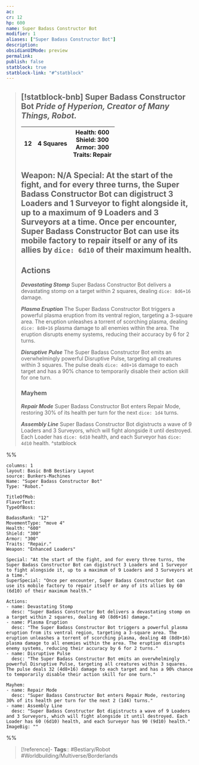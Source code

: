 ```yaml
---
ac: 
cr: 12
hp: 600
name: Super Badass Constructor Bot
modifier: 1
aliases: ["Super Badass Constructor Bot"]
description: 
obsidianUIMode: preview
permalink: 
publish: false
statblock: true
statblock-link: "#^statblock"
---
```


> [!statblock-bnb] Super Badass Constructor Bot
> *Pride of Hyperion, Creator of Many Things, Robot.*
> ---
>
> | 12 | 4 Squares | **Health**: 600<br />**Shield**: 300<br />**Armor**: 300<br />**Traits**: Repair |
> | ----------- | -------- | ----- |
>
> **Weapon**: N/A
> **Special**: At the start of the fight, and for every three turns, the Super Badass Constructor Bot can digistruct 3 Loaders and 1 Surveyor to fight alongside it, up to a maximum of 9 Loaders and 3 Surveyors at a time.
> Once per encounter, Super Badass Constructor Bot can use its mobile factory to repair itself or any of its allies by `dice: 6d10` of their maximum health.
> ---
> ## Actions
> ***Devastating Stomp***
> Super Badass Constructor Bot delivers a devastating stomp on a target within 2 squares, dealing `dice: 8d6+16` damage.
> 
> ***Plasma Eruption***
> The Super Badass Constructor Bot triggers a powerful plasma eruption from its ventral region, targeting a 3-square area. The eruption unleashes a torrent of scorching plasma, dealing `dice: 8d8+16` plasma damage to all enemies within the area. The eruption disrupts enemy systems, reducing their accuracy by 6 for 2 turns.
>
> ***Disruptive Pulse***
> The Super Badass Constructor Bot emits an overwhelmingly powerful Disruptive Pulse, targeting all creatures within 3 squares. The pulse deals `dice: 4d8+16` damage to each target and has a 90% chance to temporarily disable their action skill for one turn.
>
> ### Mayhem
> ***Repair Mode***
> Super Badass Constructor Bot enters Repair Mode, restoring 30% of its health per turn for the next `dice: 1d4` turns.
>
> ***Assembly Line***
> Super Badass Constructor Bot digistructs a wave of 9 Loaders and 3 Surveyors, which will fight alongside it until destroyed. Each Loader has `dice: 6d10` health, and each Surveyor has `dice: 4d10` health.
^statblock

%%
```statblock
columns: 1
layout: Basic BnB Bestiary Layout
source: Bunkers-Machines
Name: "Super Badass Constructor Bot"
Type: "Robot."

TitleOfMob: 
FlavorText: 
TypeOfBoss: 

BadassRank: "12"
MovementType: "move 4"
Health: "600"
Shield: "300"
Armor: "300"
Traits: "Repair."
Weapon: "Enhanced Loaders"

Special: "At the start of the fight, and for every three turns, the Super Badass Constructor Bot can digistruct 3 Loaders and 1 Surveyor to fight alongside it, up to a maximum of 9 Loaders and 3 Surveyors at a time."
SuperSpecial: "Once per encounter, Super Badass Constructor Bot can use its mobile factory to repair itself or any of its allies by 60 (6d10) of their maximum health."

Actions:
- name: Devastating Stomp
  desc: "Super Badass Constructor Bot delivers a devastating stomp on a target within 2 squares, dealing 40 (8d6+16) damage."
- name: Plasma Eruption
  desc: "The Super Badass Constructor Bot triggers a powerful plasma eruption from its ventral region, targeting a 3-square area. The eruption unleashes a torrent of scorching plasma, dealing 48 (8d8+16) plasma damage to all enemies within the area. The eruption disrupts enemy systems, reducing their accuracy by 6 for 2 turns."
- name: Disruptive Pulse
  desc: "The Super Badass Constructor Bot emits an overwhelmingly powerful Disruptive Pulse, targeting all creatures within 3 squares. The pulse deals 32 (4d8+16) damage to each target and has a 90% chance to temporarily disable their action skill for one turn."

Mayhem:
- name: Repair Mode
  desc: "Super Badass Constructor Bot enters Repair Mode, restoring 30% of its health per turn for the next 2 (1d4) turns."
- name: Assembly Line
  desc: "Super Badass Constructor Bot digistructs a wave of 9 Loaders and 3 Surveyors, which will fight alongside it until destroyed. Each Loader has 60 (6d10) health, and each Surveyor has 90 (9d10) health."
ImageBig: ""
```

%%

> [!reference]-
> **Tags**:: #Bestiary/Robot #Worldbuilding/Multiverse/Borderlands
